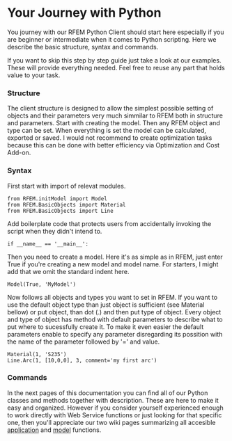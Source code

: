 # Your Journey with Python

You journey with our RFEM Python Client should start here especially if you are beginner or intermediate when it comes to Python scripting. Here we describe the basic structure, syntax and commands. 

If you want to skip this step by step guide just take a look at our examples. These will provide everything needed. Feel free to reuse any part that holds value to your task.
### Structure ###
The client structure is designed to allow the simplest possible setting of objects and their parameters very much simmilar to RFEM both in structure and parameters. Start with creating the model. Then any RFEM object and type can be set. When everything is set the model can be calculated, exported or saved. I would not recommend to create optimization tasks because this can be done with better efficiency via Optimization and Cost Add-on.
### Syntax ###
First start with import of relevat modules.
```
from RFEM.initModel import Model
from RFEM.BasicObjects import Material
from RFEM.BasicObjects import Line
```
Add boilerplate code that protects users from accidentally invoking the script when they didn't intend to.
```
if __name__ == '__main__':
```
Then you need to create a model. Here it's as simple as in RFEM, just enter True if you're creating a new model and model name. For starters, I might add that we omit the standard indent here. 
```
Model(True, 'MyModel')
```
Now follows all objects and types you want to set in RFEM. If you want to use the default object type than just object is sufficient (see Material bellow) or put object, than dot (.) and then put type of object. Every object and type of object has method with default parameters to describe what to put where to sucessfully create it. To make it even easier the default parameters enable to specify any parameter disregarding its possition with the name of the parameter followed by '=' and value.
```
Material(1, 'S235')
Line.Arc(1, [10,0,0], 3, comment='my first arc')
```
### Commands ###
In the next pages of this documentation you can find all of our Python classes and methods together with description. These are here to make it easy and organized. However if you consider yourself experienced enough to work directly with Web Service functions or just looking for that specific one, then you'll appreciate our two wiki pages summarizing all accesible [application](https://github.com/Dlubal-Software/RFEM_Python_Client/wiki/WS-Application-Methods-and-Types) and [model](https://github.com/Dlubal-Software/RFEM_Python_Client/wiki/WS-Model-Methods-and-Types) functions.

